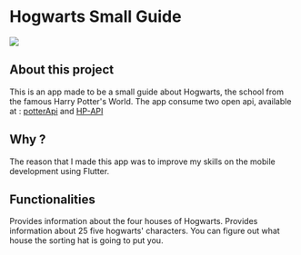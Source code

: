 # Hogwarts Small Guide

![](lib\assets\images\hogwartsguidegif.gif)

## About this project

This is an app made to be a small guide about Hogwarts, the school from the famous Harry Potter's World.
The app consume two open api, available at : [potterApi](https://www.potterapi.com) and [HP-API](http://hp-api.herokuapp.com)

## Why ?

The reason that I made this app was to improve my skills on the mobile development using Flutter.

## Functionalities

Provides information about the four houses of Hogwarts.
Provides information about 25 five hogwarts' characters.
You can figure out what house the sorting hat is going to put you.
